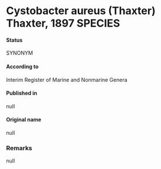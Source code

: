 # Cystobacter aureus (Thaxter) Thaxter, 1897 SPECIES

#### Status
SYNONYM

#### According to
Interim Register of Marine and Nonmarine Genera

#### Published in
null

#### Original name
null

### Remarks
null